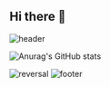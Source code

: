 ## Hi there 👋
<!--
![header](https://capsule-render.vercel.app/api?type=wave&color=auto&text=WELCOME%20TO%20MY%20JINI!&fontColor=white&height=300&animation=fadeIn)
-->
![header](https://capsule-render.vercel.app/api?type=soft&color=gradient&text=Welcome%20to%20My%20JINI!&fontColor=white&animation=fadeIn&height=250)




![Anurag's GitHub stats](https://github-readme-stats.vercel.app/api?username=Leejinhee1106&show_icons=true&theme=radical)

![reversal](https://capsule-render.vercel.app/api?type=rect&text=RECT&fontAlign=30&fontSize=30&desc=Use%20theme&descAlign=60&descAlignY=50&theme=radical)
![footer](https://capsule-render.vercel.app/api?section=footer)



<!--
**Leejinhee1106/Leejinhee1106** is a ✨ _special_ ✨ repository because its `README.md` (this file) appears on your GitHub profile.

Here are some ideas to get you started:

- 🔭 I’m currently working on ...
- 🌱 I’m currently learning ...
- 👯 I’m looking to collaborate on ...
- 🤔 I’m looking for help with ...
- 💬 Ask me about ...
- 📫 How to reach me: ...
- 😄 Pronouns: ...
- ⚡ Fun fact: ...
-->
